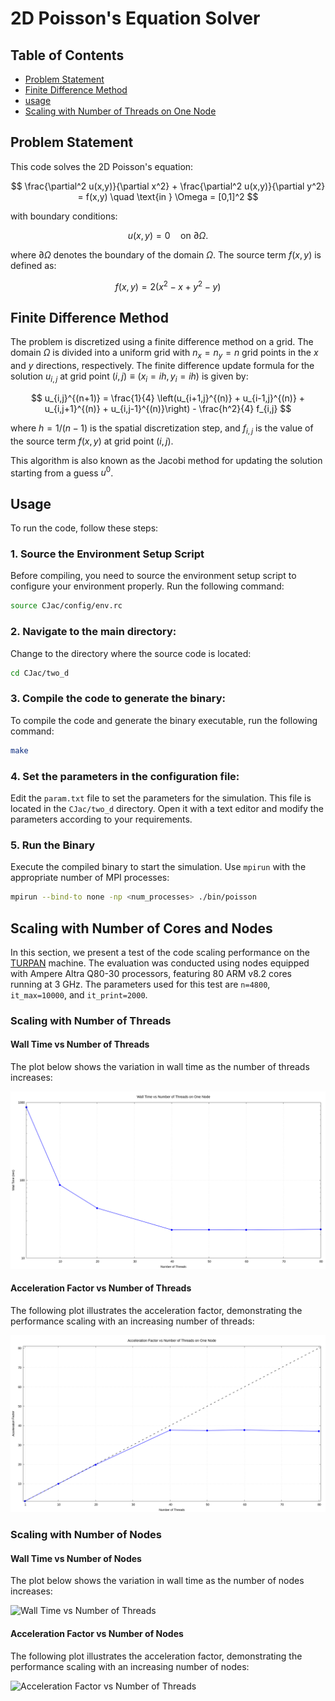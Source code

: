 # 2D Poisson's Equation Solver

## Table of Contents
- [Problem Statement](#Problem-Statement)
- [Finite Difference Method](#Finite-Difference-Method)
- [usage](#usage)
- [Scaling with Number of Threads on One Node](#Scaling-with-Number-of-Threads-on-One-Node)

## Problem Statement

This code solves the 2D Poisson's equation:

$$
\frac{\partial^2 u(x,y)}{\partial x^2} + \frac{\partial^2 u(x,y)}{\partial y^2} = f(x,y) \quad \text{in } \Omega = [0,1]^2
$$

with boundary conditions:

$$
u(x,y) = 0 \quad \text{on } \partial \Omega.
$$

where $\partial \Omega$ denotes the boundary of the domain $\Omega$.
The source term $f(x,y)$ is defined as:

$$
f(x,y) = 2 \left(x^2 - x + y^2 - y\right)
$$

## Finite Difference Method

The problem is discretized using a finite difference method on a grid. The domain $\Omega$ is divided into a uniform grid with 
$n_x=n_y=n$ grid points in the $x$ and $y$ directions, respectively.
The finite difference update formula for the solution $u_{i,j}$ at grid point $(i,j) \equiv (x_i=ih, y_i=ih)$ is given by:

$$
u_{i,j}^{(n+1)} = \frac{1}{4} \left(u_{i+1,j}^{(n)} + u_{i-1,j}^{(n)} + u_{i,j+1}^{(n)} + u_{i,j-1}^{(n)}\right) - \frac{h^2}{4} f_{i,j}
$$

where $h=1/(n-1)$ is the spatial discretization step, and $f_{i,j}$ is the value of the source term $f(x,y)$ at grid point $(i,j)$.

This algorithm is also known as the Jacobi method for updating the solution starting from a guess $u^0$.


## Usage

To run the code, follow these steps:

### 1. Source the Environment Setup Script

Before compiling, you need to source the environment setup script to configure your environment properly. 
Run the following command:

```bash
source CJac/config/env.rc
```

### 2. **Navigate to the main directory:**

Change to the directory where the source code is located:

```bash
cd CJac/two_d
```

### 3. **Compile the code to generate the binary:**

To compile the code and generate the binary executable, run the following command:

```bash
make
```

### 4. **Set the parameters in the configuration file:**

Edit the `param.txt` file to set the parameters for the simulation. This file is located in the `CJac/two_d` directory. 
Open it with a text editor and modify the parameters according to your requirements.


### 5. Run the Binary

Execute the compiled binary to start the simulation. Use `mpirun` with the appropriate number of MPI processes:

```bash
mpirun --bind-to none -np <num_processes> ./bin/poisson
```

## Scaling with Number of Cores and Nodes

In this section, we present a test of the code scaling performance on the 
[TURPAN](https://www.mesonet.fr/documentation/user-documentation/arch_exp/turpan/) machine. 
The evaluation was conducted using nodes equipped with Ampere Altra Q80-30 processors, featuring 
80 ARM v8.2 cores running at 3 GHz. The parameters used for this test are `n=4800`, `it_max=10000`, and `it_print=2000`.


### Scaling with Number of Threads

#### Wall Time vs Number of Threads

The plot below shows the variation in wall time as the number of threads increases:

![Wall Time vs Number of Threads](RES/one_node/wall_time.png)

#### Acceleration Factor vs Number of Threads

The following plot illustrates the acceleration factor, demonstrating the performance scaling with an increasing number of threads:

![Acceleration Factor vs Number of Threads](RES/one_node/acceleration_factor.png)


### Scaling with Number of Nodes

#### Wall Time vs Number of Nodes

The plot below shows the variation in wall time as the number of nodes increases:

![Wall Time vs Number of Threads](RES/n_node/wall_time.png)

#### Acceleration Factor vs Number of Nodes

The following plot illustrates the acceleration factor, demonstrating the performance scaling with an increasing number of nodes:

![Acceleration Factor vs Number of Threads](RES/n_node/acceleration_factor.png)


